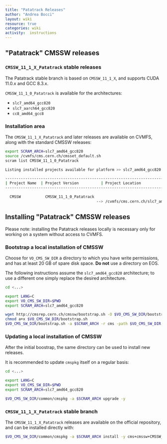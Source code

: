 ```yaml
---
title: "Patatrack Releases"
author: "Andrea Bocci"
layout: wiki
resource: true
categories: wiki
activity:  instructions
---
```


## "Patatrack" CMSSW releases

### `CMSSW_11_1_X_Patatrack` stable releases

The Patatrack stable branch is based on `CMSSW_11_1_X`, and
supports CUDA 11.0.x and GCC 8.3.x.

`CMSSW_11_1_0_Patatrack` is available for the architectures:

  - `slc7_amd64_gcc820`
  - `slc7_aarch64_gcc820`
  - `cc8_amd64_gcc8`

### Installation area

The `CMSSW_11_1_X_Patatrack` and later releases are available on CVMFS,
along with the standard CMSSW releases:
```bash
export SCRAM_ARCH=slc7_amd64_gcc820
source /cvmfs/cms.cern.ch/cmsset_default.sh
scram list CMSSW_11_1_0_Patatrack

Listing installed projects available for platform >> slc7_amd64_gcc820 <<

--------------------------------------------------------------------------------
| Project Name  | Project Version          | Project Location                  |
--------------------------------------------------------------------------------

  CMSSW           CMSSW_11_1_0_Patatrack
                                         --> /cvmfs/cms.cern.ch/slc7_amd64_gcc820/cms/cmssw/CMSSW_11_1_0_Patatrack
```

## Installing "Patatrack" CMSSW releases

Please note: installing the Patatrack releases locally is necessary only for
working on a system without access to CVMFS.

### Bootstrap a local installation of CMSSW
Choose for `VO_CMS_SW_DIR` a directory to which you have write permissions, and
has at least 20 GB of spare disk space. **Do not** use a directory on EOS.

The following instructions assume the `slc7_amd64_gcc820` architecture; to use a
different one simply replace the desired architecture.

```bash
cd <...>

export LANG=C
export VO_CMS_SW_DIR=$PWD
export SCRAM_ARCH=slc7_amd64_gcc820

wget http://cmsrep.cern.ch/cmssw/bootstrap.sh -O $VO_CMS_SW_DIR/bootstrap.sh
chmod a+x $VO_CMS_SW_DIR/bootstrap.sh
$VO_CMS_SW_DIR/bootstrap.sh -a $SCRAM_ARCH -r cms -path $VO_CMS_SW_DIR setup
```

### Updating a local installation of CMSSW
After the initial boostrap, the same directory can be used to install new releases.

It is recommended to update `cmspkg` itself on a regular basis:
```bash
cd <...>

export LANG=C
export VO_CMS_SW_DIR=$PWD
export SCRAM_ARCH=slc7_amd64_gcc820

$VO_CMS_SW_DIR/common/cmspkg -a $SCRAM_ARCH upgrade -y
```

### `CMSSW_11_1_X_Patatrack` stable branch

The `CMSSW_11_1_X_Patatrack` releases are available on the official repository,
and can be installed directly with:
```bash
$VO_CMS_SW_DIR/common/cmspkg -a $SCRAM_ARCH install -y cms+cmssw+CMSSW_11_1_0_Patatrack
```
